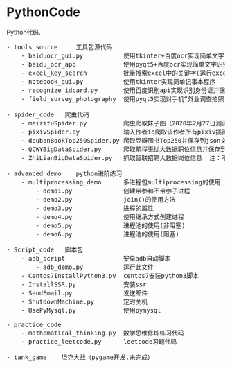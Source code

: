 # PythonCode
Python代码.
<pre>
- tools_source     工具包源代码
    - baiduocr_gui.py           使用tkinter+百度ocr实现简单文字识别程序
    - baidu_ocr_app             使用pyqt5+百度ocr实现简单文字识别程序
    - excel_key_search          批量搜索excel中的关键字(运行excel_tool.py文件)
    - notebook_gui.py           使用tkinter实现简单记事本程序
    - recognize_idcard.py       使用百度识别api实现识别身份证并保存到excel
    - field_survey_photography  使用pyqt5实现对手机“外业调查拍照”app入户调查所拍照片以编号为目录名进行分类保存功能

- spider_code   爬虫代码
    - meizituSpider.py          爬虫爬取妹子图（2020年2月27日测试可用）
    - pixivSpider.py            输入作者id爬取该作者所有pixiv插画（chromedriver.exe为此爬虫所需文件）   # 注：不可用（pixiv新添加人机验证未实现）
    - doubanBookTop250Spider.py 爬取豆瓣图书Top250并保存到json文件
    - QCWYBigDataSpider.py      爬取前程无忧大数据职位信息并保存到csv文件
    - ZhiLianBigDataSpider.py   抓取智联招聘大数据岗位信息  注：不可用（已过时）
    
- advanced_demo    python进阶练习
    - multiprocessing_demo      多进程包multiprocessing的使用
        - demo1.py              创建带参和不带参子进程
        - demo2.py              join()的使用方法
        - demo3.py              进程的属性
        - demo4.py              使用继承方式创建进程
        - demo5.py              进程池的使用(非阻塞)
        - demo6.py              进程池的使用(阻塞)

- Script_code   脚本包
    - adb_script                安卓adb自动脚本
        - adb_demo.py           运行此文件
    - Centos7InstallPython3.py  centos7安装python3脚本
    - InstallSSR.py             安装ssr
    - SendEmail.py              发送邮件
    - ShutdownMachine.py        定时关机
    - UsePyMysql.py             使用pymysql
    
- practice_code
    - mathematical_thinking.py  数学思维修炼练习代码
    - practice_leetcode.py      leetcode习题代码

- tank_game    坦克大战（pygame开发,未完成）
    
</pre>